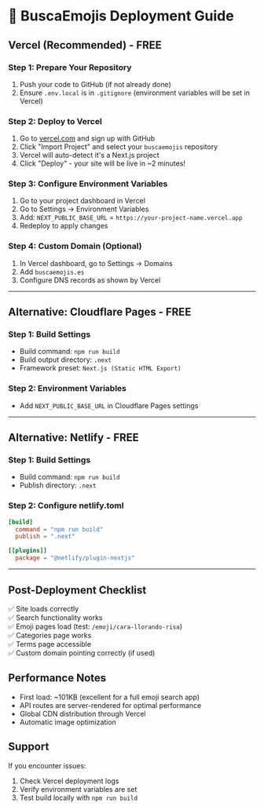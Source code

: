 # 🚀 BuscaEmojis Deployment Guide

## Vercel (Recommended) - FREE

### Step 1: Prepare Your Repository
1. Push your code to GitHub (if not already done)
2. Ensure `.env.local` is in `.gitignore` (environment variables will be set in Vercel)

### Step 2: Deploy to Vercel
1. Go to [vercel.com](https://vercel.com) and sign up with GitHub
2. Click "Import Project" and select your `buscaemojis` repository
3. Vercel will auto-detect it's a Next.js project
4. Click "Deploy" - your site will be live in ~2 minutes!

### Step 3: Configure Environment Variables
1. Go to your project dashboard in Vercel
2. Go to Settings → Environment Variables
3. Add: `NEXT_PUBLIC_BASE_URL` = `https://your-project-name.vercel.app`
4. Redeploy to apply changes

### Step 4: Custom Domain (Optional)
1. In Vercel dashboard, go to Settings → Domains
2. Add `buscaemojis.es`
3. Configure DNS records as shown by Vercel

---

## Alternative: Cloudflare Pages - FREE

### Step 1: Build Settings
- Build command: `npm run build`
- Build output directory: `.next`
- Framework preset: `Next.js (Static HTML Export)`

### Step 2: Environment Variables
- Add `NEXT_PUBLIC_BASE_URL` in Cloudflare Pages settings

---

## Alternative: Netlify - FREE

### Step 1: Build Settings
- Build command: `npm run build`
- Publish directory: `.next`

### Step 2: Configure netlify.toml
```toml
[build]
  command = "npm run build"
  publish = ".next"

[[plugins]]
  package = "@netlify/plugin-nextjs"
```

---

## Post-Deployment Checklist

✅ Site loads correctly  
✅ Search functionality works  
✅ Emoji pages load (test: `/emoji/cara-llorando-risa`)  
✅ Categories page works  
✅ Terms page accessible  
✅ Custom domain pointing correctly (if used)  

## Performance Notes

- First load: ~101KB (excellent for a full emoji search app)
- API routes are server-rendered for optimal performance
- Global CDN distribution through Vercel
- Automatic image optimization

## Support

If you encounter issues:
1. Check Vercel deployment logs
2. Verify environment variables are set
3. Test build locally with `npm run build`